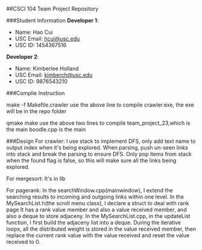 ##CSCI 104 Team Project Repository

###Student Information
**Developer 1**:
  + Name: Hao Cui
  + USC Email: hcui@usc.edu
  + USC ID: 1454367516

**Developer 2**:
  + Name: Kimberlee Holland
  + USC Email: kimberch@usc.edu
  + USC ID: 9876543210

###Complie Instruction

make -f Makefile.crawler
use the above line to compile crawler.exe, the exe will be in the repo folder

qmake
make
use the above two lines to compile team_project_23,which is the main
boodle.cpp is the main

###Design 
For crawler:
I use stack to implement DFS, only add text name to output index when it's being explored. When parsing, push un-seen links into stack and break the parsing to ensure DFS. Only pop items from stack when the found flag is false, so this will make sure all the links being explored.

For mergesort:
It's in lib

For pagerank:
In the searchWindow.cpp(mainwindow), I extend the searching results to incoming and outgoing links within one level.
In the MySearchList.h(the scroll menu class), I declare a struct to deal with rank page
It has a rank value member and also a value received member, and also a deque to store adjaceny.
In the MySearchList.cpp, in the updateList function, I first build the adjaceny list into a deque. During the iterative loops, all the distributed weight is stored in the value received member, then replace the current rank value with the value received and reset the value received to 0.



